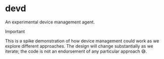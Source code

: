 # devd

An experimental device management agent.

> [!IMPORTANT]
> This is a spike demonstration of how device management could work as we explore different approaches. The design will change substantially as we iterate; the code is not an endorsement of any particular approach 😅.
